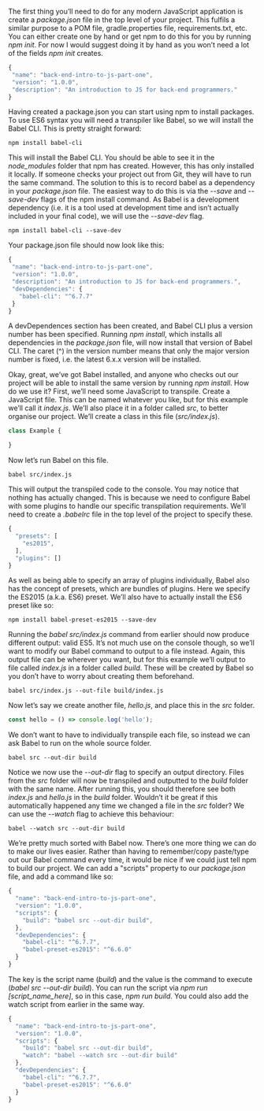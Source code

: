 The first thing you’ll need to do for any modern JavaScript application is create a *package.json* file in the top level of your project.  This fulfils a similar purpose to a POM file, gradle.properties file, requirements.txt, etc.  You can either create one by hand or get npm to do this for you by running *npm init*.  For now I would suggest doing it by hand as you won’t need a lot of the fields *npm init* creates.

```javascript
{
 "name": "back-end-intro-to-js-part-one",
 "version": "1.0.0",
 "description": "An introduction to JS for back-end programmers."
}
```

Having created a package.json you can start using npm to install packages.  To use ES6 syntax you will need a transpiler like Babel, so we will install the Babel CLI.  This is pretty straight forward:

`npm install babel-cli`

This will install the Babel CLI.  You should be able to see it in the *node_modules* folder that npm has created.  However, this has only installed it locally.  If someone checks your project out from Git, they will have to run the same command.  The solution to this is to record babel as a dependency in your *package.json* file.  The easiest way to do this is via the *--save* and *--save-dev* flags of the npm install command.  As Babel is a development dependency (i.e. it is a tool used at development time and isn’t actually included in your final code), we will use the *--save-dev* flag.

`npm install babel-cli --save-dev`

Your package.json file should now look like this:
```javascript
{
 "name": "back-end-intro-to-js-part-one",
 "version": "1.0.0",
 "description": "An introduction to JS for back-end programmers.",
 "devDependencies": {
   "babel-cli": "^6.7.7"
 }
}
```
A devDependences section has been created, and Babel CLI plus a version number has been specified.  Running *npm install*, which installs all dependencies in the *package.json* file, will now install that version of Babel CLI.  The caret (^) in the version number means that only the major version number is fixed, i.e. the latest 6.x.x version will be installed.

Okay, great, we’ve got Babel installed, and anyone who checks out our project will be able to install the same version by running *npm install*.  How do we use it?  First, we’ll need some JavaScript to transpile.  Create a JavaScript file.  This can be named whatever you like, but for this example we’ll call it *index.js*.  We’ll also place it in a folder called *src*, to better organise our project.  We’ll create a class in this file (*src/index.js*).
```javascript
class Example {

}
```
Now let’s run Babel on this file.

`babel src/index.js`

This will output the transpiled code to the console.  You may notice that nothing has actually changed.  This is because we need to configure Babel with some plugins to handle our specific transpilation requirements.  We’ll need to create a *.babelrc* file in the top level of the project to specify these.
```javascript
{
  "presets": [
    "es2015",
  ],
  "plugins": []
}
```
As well as being able to specify an array of plugins individually, Babel also has the concept of presets, which are bundles of plugins.  Here we specify the ES2015 (a.k.a. ES6) preset. We’ll also have to actually install the ES6 preset like so:

`npm install babel-preset-es2015 --save-dev`

Running the *babel src/index.js* command from earlier should now produce different output: valid ES5.  It’s not much use on the console though, so we’ll want to modify our Babel command to output to a file instead.  Again, this output file can be wherever you want, but for this example we’ll output to file called *index.js* in a folder called *build*.  These will be created by Babel so you don’t have to worry about creating them beforehand.

`babel src/index.js --out-file build/index.js`

Now let’s say we create another file, *hello.js*, and place this in the *src* folder.
```javascript
const hello = () => console.log('hello');
```
We don’t want to have to individually transpile each file, so instead we can ask Babel to run on the whole source folder.

`babel src --out-dir build`

Notice we now use the *--out-dir* flag to specify an output directory.  Files from the *src* folder will now be transpiled and outputted to the *build* folder with the same name.  After running this, you should therefore see both *index.js* and *hello.js* in the *build* folder.  Wouldn’t it be great if this automatically happened any time we changed a file in the *src* folder?  We can use the *--watch* flag to achieve this behaviour:

`babel --watch src --out-dir build`

We’re pretty much sorted with Babel now.  There’s one more thing we can do to make our lives easier.  Rather than having to remember/copy paste/type out our Babel command every time, it would be nice if we could just tell npm to build our project.  We can add a "scripts" property to our *package.json* file, and add a command like so:
```javascript
{
  "name": "back-end-intro-to-js-part-one",
  "version": "1.0.0",
  "scripts": {
    "build": "babel src --out-dir build",
  },
  "devDependencies": {
    "babel-cli": "^6.7.7",
    "babel-preset-es2015": "^6.6.0"
  }
}
```
The key is the script name (*build*) and the value is the command to execute (*babel src --out-dir build*).  You can run the script via *npm run [script_name_here]*, so in this case, *npm run build*.  You could also add the watch script from earlier in the same way.
```javascript
{
  "name": "back-end-intro-to-js-part-one",
  "version": "1.0.0",
  "scripts": {
    "build": "babel src --out-dir build",
    "watch": "babel --watch src --out-dir build"
  },
  "devDependencies": {
    "babel-cli": "^6.7.7",
    "babel-preset-es2015": "^6.6.0"
  }
}
```

